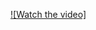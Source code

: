 [![Watch the video]](https://drive.google.com/file/d/13J4Y1-vgxvr-zs6ZcrlNsi2ThiIFBhF-/view?usp=sharing)
